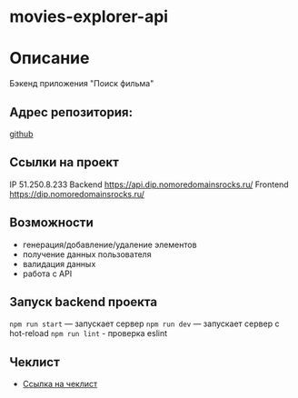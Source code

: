 # movies-explorer-api

# Описание
Бэкенд приложения "Поиск фильма"

## Адрес репозитория:
[github](https://github.com/JekaEvgeniy/movies-explorer-api)

## Ссылки на проект
IP 51.250.8.233
Backend https://api.dip.nomoredomainsrocks.ru/
Frontend https://dip.nomoredomainsrocks.ru/

## Возможности
* генерация/добавление/удаление элементов
* получение данных пользователя
* валидация данных
* работа с API

## Запуск backend проекта
`npm run start` — запускает сервер
`npm run dev` — запускает сервер с hot-reload
`npm run lint` - проверка eslint

## Чеклист
* [Ссылка на чеклист](https://code.s3.yandex.net/web-developer/static/new-program/web-diploma-criteria-2.0/index.html)
